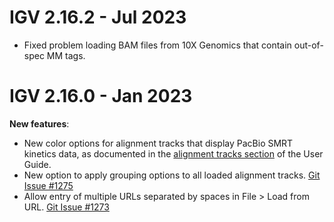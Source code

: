 # IGV 2.16.2 - Jul 2023

* Fixed problem loading BAM files from 10X Genomics that contain out-of-spec MM tags.  

# IGV 2.16.0 - Jan 2023

**New features**:

* New color options for alignment tracks that display PacBio SMRT kinetics data, as documented in the [alignment tracks section](../UserGuide/tracks/alignments/smrt.md) of the User Guide.  
* New option to apply grouping options to all loaded alignment tracks.  [Git Issue #1275](https://github.com/igvteam/igv/issues/1275) 
* Allow entry of multiple URLs separated by spaces in File > Load from URL. [Git Issue #1273](https://github.com/igvteam/igv/issues/1273)

